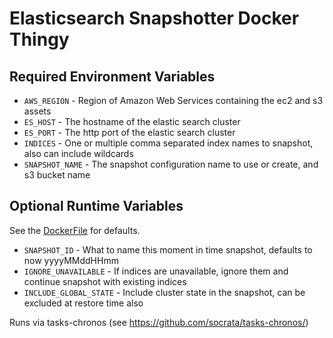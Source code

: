 # Elasticsearch Snapshotter Docker Thingy #

## Required Environment Variables ##
* `AWS_REGION` - Region of Amazon Web Services containing the ec2 and s3 assets
* `ES_HOST` - The hostname of the elastic search cluster
* `ES_PORT` - The http port of the elastic search cluster
* `INDICES` - One or multiple comma separated index names to snapshot, also can include wildcards
* `SNAPSHOT_NAME` - The snapshot configuration name to use or create, and s3 bucket name

## Optional Runtime Variables ##
See the [DockerFile](Dockerfile) for defaults.

* `SNAPSHOT_ID` - What to name this moment in time snapshot, defaults to now yyyyMMddHHmm
* `IGNORE_UNAVAILABLE` - If indices are unavailable, ignore them and continue snapshot with existing indices
* `INCLUDE_GLOBAL_STATE` - Include cluster state in the snapshot, can be excluded at restore time also

Runs via tasks-chronos (see https://github.com/socrata/tasks-chronos/)
